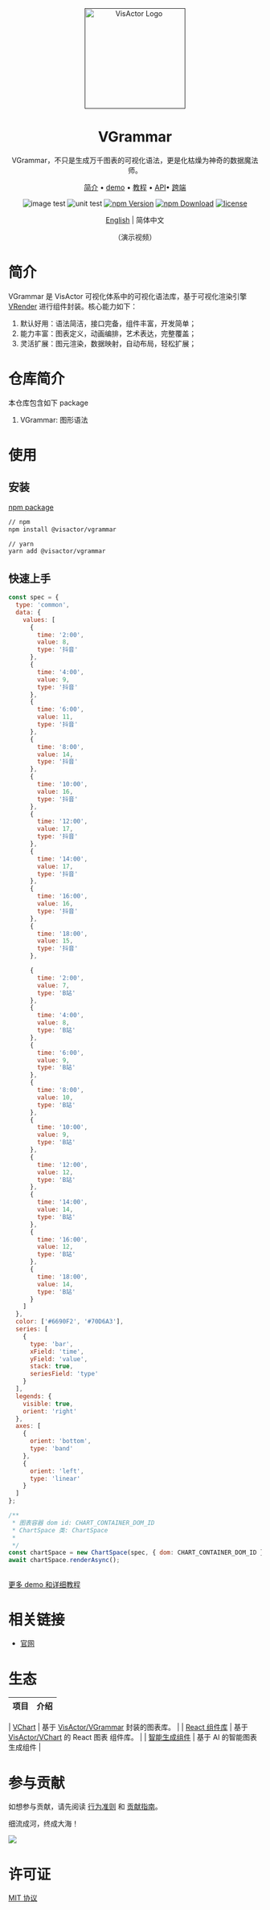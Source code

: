 <div align="center">
  <a href="" target="_blank">
    <img alt="VisActor Logo" width="200" src="https://github.com/VisActor/.github/blob/main/profile/500_200.svg"/>
  </a>
</div>

<div align="center">
  <h1>VGrammar</h1>
</div>

<div align="center">

VGrammar，不只是生成万千图表的可视化语法，更是化枯燥为神奇的数据魔法师。

<p align="center">
  <a href="">简介</a> •
  <a href="">demo</a> •
  <a href="">教程</a> •
  <a href="">API</a>•
  <a href="">跨端</a>
</p>

![image test](https://github.com/visactor/vchart/actions/workflows/bug-server.yml/badge.svg?event=push)
![unit test](https://github.com/visactor/vchart/actions/workflows/unit-test.yml/badge.svg?event=push)
[![npm Version](https://img.shields.io/npm/v/@visactor/vgrammar.svg)](https://www.npmjs.com/package/@visactor/vgrammar)
[![npm Download](https://img.shields.io/npm/dm/@visactor/vgrammar.svg)](https://www.npmjs.com/package/@visactor/vgrammar)
[![license](https://img.shields.io/badge/license-MIT-blue.svg)](https://github.com/visactor/vgrammar/blob/main/LICENSE)

</div>

<div align="center">

[English](./README.md) | 简体中文

</div>

<div align="center">

（演示视频）

</div>

# 简介

VGrammar 是 VisActor 可视化体系中的可视化语法库，基于可视化渲染引擎 [VRender](https://github.com/VisActor/VRender) 进行组件封装。核心能力如下：

1. 默认好用：语法简洁，接口完备，组件丰富，开发简单；
2. 能力丰富：图表定义，动画编排，艺术表达，完整覆盖；
3. 灵活扩展：图元渲染，数据映射，自动布局，轻松扩展；

# 仓库简介

本仓库包含如下 package

1. VGrammar: 图形语法

# 使用

## 安装

[npm package](https://www.npmjs.com/package/@visactor/vgrammar)

```bash
// npm
npm install @visactor/vgrammar

// yarn
yarn add @visactor/vgrammar
```

## 快速上手

```javascript
const spec = {
  type: 'common',
  data: {
    values: [
      {
        time: '2:00',
        value: 8,
        type: '抖音'
      },
      {
        time: '4:00',
        value: 9,
        type: '抖音'
      },
      {
        time: '6:00',
        value: 11,
        type: '抖音'
      },
      {
        time: '8:00',
        value: 14,
        type: '抖音'
      },
      {
        time: '10:00',
        value: 16,
        type: '抖音'
      },
      {
        time: '12:00',
        value: 17,
        type: '抖音'
      },
      {
        time: '14:00',
        value: 17,
        type: '抖音'
      },
      {
        time: '16:00',
        value: 16,
        type: '抖音'
      },
      {
        time: '18:00',
        value: 15,
        type: '抖音'
      },

      {
        time: '2:00',
        value: 7,
        type: 'B站'
      },
      {
        time: '4:00',
        value: 8,
        type: 'B站'
      },
      {
        time: '6:00',
        value: 9,
        type: 'B站'
      },
      {
        time: '8:00',
        value: 10,
        type: 'B站'
      },
      {
        time: '10:00',
        value: 9,
        type: 'B站'
      },
      {
        time: '12:00',
        value: 12,
        type: 'B站'
      },
      {
        time: '14:00',
        value: 14,
        type: 'B站'
      },
      {
        time: '16:00',
        value: 12,
        type: 'B站'
      },
      {
        time: '18:00',
        value: 14,
        type: 'B站'
      }
    ]
  },
  color: ['#6690F2', '#70D6A3'],
  series: [
    {
      type: 'bar',
      xField: 'time',
      yField: 'value',
      stack: true,
      seriesField: 'type'
    }
  ],
  legends: {
    visible: true,
    orient: 'right'
  },
  axes: [
    {
      orient: 'bottom',
      type: 'band'
    },
    {
      orient: 'left',
      type: 'linear'
    }
  ]
};

/**
 * 图表容器 dom id: CHART_CONTAINER_DOM_ID
 * ChartSpace 类: ChartSpace
 *
 */
const chartSpace = new ChartSpace(spec, { dom: CHART_CONTAINER_DOM_ID });
await chartSpace.renderAsync();
```

##

[更多 demo 和详细教程](https://visactor.io/vgrammar)

# 相关链接

- [官网](https://visactor.io/vgrammar)

# 生态

| 项目 | 介绍 |
| ---- | ---- |

| [VChart](https://visactor.io/vchart) | 基于 [VisActor/VGrammar](https://visactor.io/vgrammar) 封装的图表库。 |
| [React 组件库](https://visactor.io/react-vgrammar) | 基于 [VisActor/VChart](https://visactor.io/vgrammar) 的 React 图表 组件库。 |
| [智能生成组件](https://visactor.io/ai-vgrammar) | 基于 AI 的智能图表生成组件 |

# 参与贡献

如想参与贡献，请先阅读 [行为准则](./CODE_OF_CONDUCT.md) 和 [贡献指南](./CONTRIBUTING.zh-CN.md)。

细流成河，终成大海！

<a href="https://github.com/visactor/vgrammar/graphs/contributors"><img src="https://contrib.rocks/image?repo=visactor/vgrammar" /></a>

# 许可证

[MIT 协议](./LICENSE)
